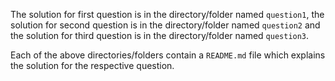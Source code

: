 
The solution for first question is in the directory/folder named `question1`, the solution for second question is in the directory/folder named `question2` and the solution for third question is in the directory/folder named `question3`.

Each of the above directories/folders contain a `README.md` file which explains the solution for the respective question.